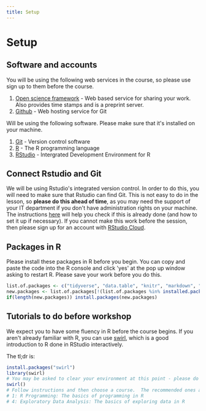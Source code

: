 ```yaml
---
title: Setup
---
```


Setup
===

## Software and accounts

You will be using the following web services in the course, so please use sign up to them before the course.

1. [Open science framework](https://osf.io) - Web based service for sharing your work. Also provides time stamps and is a preprint server.
1. [Github](https://github.com/) - Web hosting service for Git

Will be using the following software.  Please make sure that it's installed on your machine.

1. [Git](https://git-scm.com/) - Version control software
1. [R](https://www.r-project.org/) - The R programming language
1. [RStudio](https://www.rstudio.com/) - Intergrated Development Environment for R

## Connect Rstudio and Git

We will be using Rstudio's integrated version control. In order to do this, you will need to make sure that Rstudio can find Git. This is not easy to do in the lesson, so __please do this ahead of time__, as you may need the support of your IT department if you don't have administration rights on your machine. The instructions [here](https://happygitwithr.com/rstudio-see-git.html) will help you check if this is already done (and how to set it up if necessary). If you cannot make this work before the session, then please sign up for an account with [RStudio Cloud](https://rstudio.cloud).

## Packages in R

Please install these packages in R before you begin. You can copy and paste the code into the R console and click 'yes' at the pop up window asking to restart R.  Please save your work before you do this.

```r
list.of.packages <- c("tidyverse", "data.table", "knitr", "markdown", "rmarkdown")
new.packages <- list.of.packages[!(list.of.packages %in% installed.packages()[,"Package"])]
if(length(new.packages)) install.packages(new.packages)
```

## Tutorials to do before workshop

We expect you to have some fluency in R before the course begins. If you aren't already familiar with R, you can use [swirl](https://swirlstats.com/students.html), which is a good introduction to R done in RStudio interactively.


The tl;dr is:

```r
install.packages("swirl")
library(swirl)
# You may be asked to clear your environment at this point - please do that.
swirl()
# Follow instructions and then choose a course.  The recommended ones are:
# 1: R Programming: The basics of programming in R
# 4: Exploratory Data Analysis: The basics of exploring data in R
```
